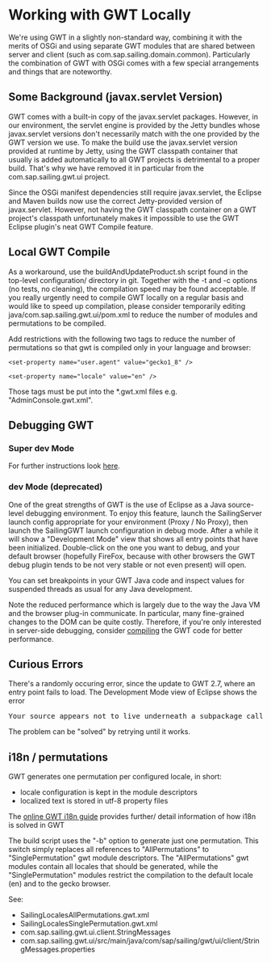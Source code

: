 # Working with GWT Locally

We're using GWT in a slightly non-standard way, combining it with the merits of OSGi and using separate GWT modules that are shared between server and client (such as com.sap.sailing.domain.common). Particularly the combination of GWT with OSGi comes with a few special arrangements and things that are noteworthy.

## Some Background (javax.servlet Version)

GWT comes with a built-in copy of the javax.servlet packages. However, in our environment, the servlet engine is provided by the Jetty bundles whose javax.servlet versions don't necessarily match with the one provided by the GWT version we use. To make the build use the javax.servlet version provided at runtime by Jetty, using the GWT classpath container that usually is added automatically to all GWT projects is detrimental to a proper build. That's why we have removed it in particular from the com.sap.sailing.gwt.ui project.

Since the OSGi manifest dependencies still require javax.servlet, the Eclipse and Maven builds now use the correct Jetty-provided version of javax.servlet. However, not having the GWT classpath container on a GWT project's classpath unfortunately makes it impossible to use the GWT Eclipse plugin's neat GWT Compile feature.

## Local GWT Compile

As a workaround, use the buildAndUpdateProduct.sh script found in the top-level configuration/ directory in git. Together with the -t and -c options (no tests, no cleaning), the compilation speed may be found acceptable. If you really urgently need to compile GWT locally on a regular basis and would like to speed up compilation, please consider temporarily editing java/com.sap.sailing.gwt.ui/pom.xml to reduce the number of modules and permutations to be compiled.

Add restrictions with the following two tags to reduce the number of permutations so that gwt is compiled only in your language and browser:

<set-property name="locale" value="en" />

`<set-property name="user.agent" value="gecko1_8" />`

`<set-property name="locale" value="en" />`

Those tags must be put into the *.gwt.xml files e.g. "AdminConsole.gwt.xml".

## Debugging GWT
### Super dev Mode
For further instructions look [here](./development/super-dev-mode.md). 
### dev Mode (deprecated)
One of the great strengths of GWT is the use of Eclipse as a Java source-level debugging environment. To enjoy this feature, launch the SailingServer launch config appropriate for your environment (Proxy / No Proxy), then launch the SailingGWT launch configuration in debug mode. After a while it will show a "Development Mode" view that shows all entry points that have been initialized. Double-click on the one you want to debug, and your default browser (hopefully FireFox, because with other browsers the GWT debug plugin tends to be not very stable or not even present) will open.

You can set breakpoints in your GWT Java code and inspect values for suspended threads as usual for any Java development.

Note the reduced performance which is largely due to the way the Java VM and the browser plug-in communicate. In particular, many fine-grained changes to the DOM can be quite costly. Therefore, if you're only interested in server-side debugging, consider [compiling](#Local-GWT-Compile) the GWT code for better performance.

## Curious Errors

There's a randomly occuring error, since the update to GWT 2.7, where an entry point fails to load. The Development Mode view of Eclipse shows the error  
<pre>
Your source appears not to live underneath a subpackage called 'client'; no problem, but you'll need to use the &lt;source&gt; directive in your module to make it accessible
</pre>
The problem can be "solved" by retrying until it works.

## i18n / permutations


GWT generates one permutation per configured locale, in short:

 * locale configuration is kept in the module descriptors
 * localized text is stored in utf-8 property files
 
The [online GWT i18n guide](http://www.gwtproject.org/doc/latest/DevGuideI18n.html) provides further/ detail information of how i18n is solved in GWT
 
The build script uses the "-b" option to generate just one permutation. 
This switch simply replaces all references to "AllPermutations" to "SinglePermutation" gwt module descriptors. 
The "AllPermutations" gwt modules contain all locales that should be generated, while the "SinglePermutation" modules restrict the compilation to the default locale (en) and to the gecko browser.
 
See:

  * SailingLocalesAllPermutations.gwt.xml
  * SailingLocalesSinglePermutation.gwt.xml
  * com.sap.sailing.gwt.ui.client.StringMessages
  * com.sap.sailing.gwt.ui/src/main/java/com/sap/sailing/gwt/ui/client/StringMessages.properties
 
 